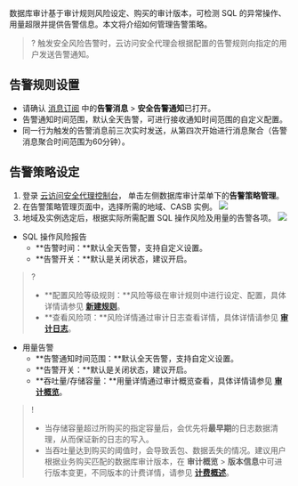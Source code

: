 数据库审计基于审计规则风险设定、购买的审计版本，可检测 SQL 的异常操作、用量超限并提供告警信息。本文将介绍如何管理告警策略。
>? 触发安全风险告警时，云访问安全代理会根据配置的告警规则向指定的用户发送告警通知。

## 告警规则设置
- 请确认 [消息订阅](https://console.cloud.tencent.com/message/subscription) 中的**告警消息** > **安全告警通知**已打开。
- 告警通知时间范围，默认全天告警，可进行接收通知时间范围的自定义配置。
- 同一行为触发的告警消息前三次实时发送，从第四次开始进行消息聚合（告警消息聚合时间范围为60分钟）。


## 告警策略设定
1. 登录 [云访问安全代理控制台](https://console.cloud.tencent.com/casb)， 单击左侧数据库审计菜单下的**告警策略管理**。
2. 在告警策略管理页面中，选择所需的地域、CASB 实例。
![](https://qcloudimg.tencent-cloud.cn/raw/e10956aa23c6506660451a347c215e6b.png)
3. 地域及实例选定后，根据实际所需配置 SQL 操作风险及用量的告警各项。
![](https://qcloudimg.tencent-cloud.cn/raw/914b8801ddcb57895684b345317faaac.png)
  - SQL 操作风险报告
    - **告警时间：**默认全天告警，支持自定义设置。
    - **告警开关：**默认是关闭状态，建议开启。
  >?
  >- **配置风险等级规则：**风险等级在审计规则中进行设定、配置，具体详情请参见 [**新建规则**](https://cloud.tencent.com/document/product/1303/69146)。
  >- **查看风险项：**风险详情通过审计日志查看详情，具体详情请参见 [**审计日志**](https://cloud.tencent.com/document/product/1303/69156)。
 - 用量告警
    - **告警通知时间范围：**默认全天告警，支持自定义设置。
    - **告警开关：**默认是关闭状态，建议开启。
    - **吞吐量/存储容量：**用量详情通过审计概览查看，具体详情请参见 [**审计概览**](https://cloud.tencent.com/document/product/1303/69155)。
>! 
>- 当存储容量超过所购买的指定容量后，会优先将**最早期**的日志数据清理，从而保证新的日志的写入。
>- 当吞吐量达到购买的阈值时，会导致丢包、数据丢失的情况。建议用户根据业务购买匹配的数据库审计版本，在 **审计概览** > **版本信息**中可进行版本变更，不同版本的计费详情，请参见 [**计费概述**](https://cloud.tencent.com/document/product/1303/53297)。
